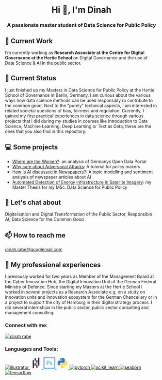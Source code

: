 <h1 align="center">Hi 👋, I'm Dinah</h1>
<h3 align="center">A passionate master student of Data Science for Public Policy</h3>

## 🔭 Current Work
I’m currently working as **Research Associate at the Centre for Digital Governance at the Hertie School** on Digital Governance and the use of Data Science & AI in the public sector.

## 🌱 Current Status 
I just finished up my Masters in Data Science for Public Policy at the Hertie School of Governance in Berlin, Germany. I am curious about the various ways how data science methods can be used responsibly ro contribute to the common good. Next to the "purely" technical aspects, I am interested in related societal questions of bias, fairness and regulation. Currently, I gained my first practical experiences in data science through various projects that I did during my studies in courses like Introduction to Data Science, Machine Learning, Deep Learning or Text as Data, these are the ones that you also find in this repository.

## 💻 Some projects
- [Where are the Women?](https://github.com/dinahrabe/invisible_women_project): an analysis of Germanys Open Data Portal
- [Why care about Adversarial Attacks](https://github.com/dinahrabe/tutorial_adversarial_attacks): A tutorial for policy makers
- [How is AI discussed in Newspapers?](https://github.com/dinahrabe/ai_perception): A topic modelling and sentiment analysis of newspaper articles about AI
- [Automated Detection of Energy Infrastructure in Satellite Imagery](https://github.com/Hertie-Thesis-Halkenhaeusser-Rabe/Thesis-Code-Base): my Master Thesis for my MSc. Data Science for Public Policy

## 💬 Let's chat about 
Digitalisation and Digital Transformation of the Public Sector, Responsible AI, Data Science for the Common Good

## 📫 How to reach me
dinah.rabe@googlemail.com

## 📄 My professional experiences
I previously worked for two years as Member of the Management Board at the Cyber Innovation Hub, the Digital Innovation Unit of the German Federal Ministry of Defence. Since starting my Masters at the Hertie School I worked in several projects as a Research Associate e.g. on a study on innovation units and innovation ecosystem for the German Chancellery or in a project to support the city of Hamburg in their digital strategy process. I did several internships in the public sector, public sector consulting and management consulting.

<h3 align="left">Connect with me:</h3>
<p align="left">
<a href="https://linkedin.com/in/dinah rabe" target="blank"><img align="center" src="https://raw.githubusercontent.com/rahuldkjain/github-profile-readme-generator/master/src/images/icons/Social/linked-in-alt.svg" alt="dinah rabe" height="30" width="40" /></a>
</p>

<h3 align="left">Languages and Tools:</h3>
<p align="left"> <a href="https://www.adobe.com/in/products/illustrator.html" target="_blank" rel="noreferrer"> <img src="https://www.vectorlogo.zone/logos/adobe_illustrator/adobe_illustrator-icon.svg" alt="illustrator" width="40" height="40"/> </a> <a href="https://pandas.pydata.org/" target="_blank" rel="noreferrer"> <img src="https://raw.githubusercontent.com/devicons/devicon/2ae2a900d2f041da66e950e4d48052658d850630/icons/pandas/pandas-original.svg" alt="pandas" width="40" height="40"/> </a> <a href="https://www.photoshop.com/en" target="_blank" rel="noreferrer"> <img src="https://raw.githubusercontent.com/devicons/devicon/master/icons/photoshop/photoshop-line.svg" alt="photoshop" width="40" height="40"/> </a> <a href="https://www.python.org" target="_blank" rel="noreferrer"> <img src="https://raw.githubusercontent.com/devicons/devicon/master/icons/python/python-original.svg" alt="python" width="40" height="40"/> </a> <a href="https://pytorch.org/" target="_blank" rel="noreferrer"> <img src="https://www.vectorlogo.zone/logos/pytorch/pytorch-icon.svg" alt="pytorch" width="40" height="40"/> </a> <a href="https://scikit-learn.org/" target="_blank" rel="noreferrer"> <img src="https://upload.wikimedia.org/wikipedia/commons/0/05/Scikit_learn_logo_small.svg" alt="scikit_learn" width="40" height="40"/> </a> <a href="https://seaborn.pydata.org/" target="_blank" rel="noreferrer"> <img src="https://seaborn.pydata.org/_images/logo-mark-lightbg.svg" alt="seaborn" width="40" height="40"/> </a> <a href="https://www.tensorflow.org" target="_blank" rel="noreferrer"> <img src="https://www.vectorlogo.zone/logos/tensorflow/tensorflow-icon.svg" alt="tensorflow" width="40" height="40"/> </a> </p>

